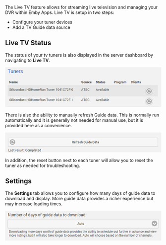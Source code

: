 The Live TV feature allows for streaming live television and managing your DVR within Emby Apps. Live TV is setup in two steps:

* Configure your tuner devices
* Add a TV Guide data source

## Live TV Status

The status of your tv tuners is also displayed in the server dashboard by navigating to **Live TV**.

![](images/server/livetv3.png)

There is also the ability to manually refresh Guide data. This is normally run automatically and it is generally not needed for manual use, but it is provided here as a convenience.

![](images/server/livetv2.png)

In addition, the reset button next to each tuner will allow you to reset the tuner as needed for troubleshooting.

## Settings

The **Settings** tab allows you to configure how many days of guide data to download and display. More guide data provides a richer experience but may increase loading times.

![](images/server/livetv4.png)